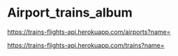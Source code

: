 # Airport_trains_album

https://trains-flights-api.herokuapp.com/airports?name=

https://trains-flights-api.herokuapp.com/trains?name=
